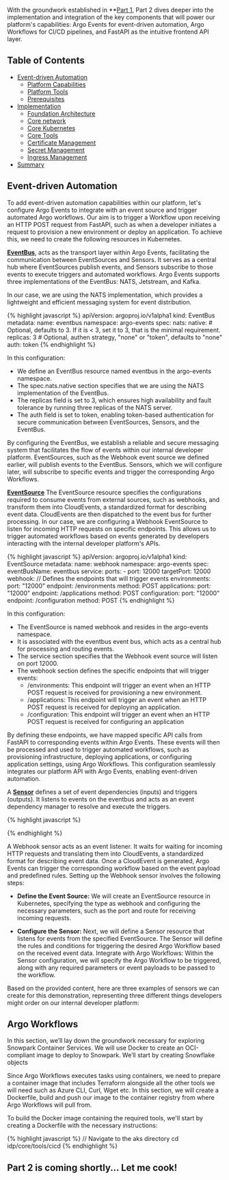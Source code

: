 With the groundwork established in **[Part 1](https://musana.engineering/platform-engineering-on-k8s-part1/), Part 2 dives deeper into the implementation and integration of the key components that will power our platform's capabilities: Argo Events for event-driven automation, Argo Workflows for CI/CD pipelines, and FastAPI as the intuitive frontend API layer. 

## Table of Contents
- [Event-driven Automation ](#event-driven-automation)
  - [Platform Capabilities](#platform-capabilities)
  - [Platform Tools ](#platform-tools)
  - [Prerequisites ](#prerequisites)
- [Implementation ](#implementation)
  - [Foundation Architecture ](#foundation-architecture)
  - [Core network ](#core-network)
  - [Core Kubernetes ](#core-kubernetes)
  - [Core Tools ](#core-tools)
  - [Certificate Management ](#certificate-management)
  - [Secret Management ](#secret-management)
  - [Ingress Management ](#ingress-management)
- [Summary ](#summary)

## Event-driven Automation
To add event-driven automation capabilities within our platform, let's configure Argo Events to integrate with an event source and trigger automated Argo workflows. Our aim is to trigger a Workflow upon receiving an HTTP POST request from FastAPI, such as when a developer initiates a request to provision a new environment or deploy an application. To achieve this, we need to create the following resources in Kubernetes.

**[EventBus](https://argoproj.github.io/argo-events/concepts/eventbus/)**, acts as the transport layer within Argo Events, facilitating the communication between EventSources and Sensors. It serves as a central hub where EventSources publish events, and Sensors subscribe to those events to execute triggers and automated workflows. Argo Events supports three implementations of the EventBus: NATS, Jetstream, and Kafka.
 
In our case, we are using the NATS implementation, which provides a lightweight and efficient messaging system for event distribution.

{% highlight javascript %}
apiVersion: argoproj.io/v1alpha1
kind: EventBus
metadata:
  name: eventbus
  namespace: argo-events
spec:
  nats:
    native:
      # Optional, defaults to 3. If it is < 3, set it to 3, that is the minimal requirement.
      replicas: 3
      # Optional, authen strategy, "none" or "token", defaults to "none"
      auth: token
{% endhighlight %}

In this configuration:
- We define an EventBus resource named eventbus in the argo-events namespace.
- The spec.nats.native section specifies that we are using the NATS implementation of the EventBus.
- The replicas field is set to 3, which ensures high availability and fault tolerance by running three replicas of the NATS server.
- The auth field is set to token, enabling token-based authentication for secure communication between EventSources, Sensors, and the EventBus.

By configuring the EventBus, we establish a reliable and secure messaging system that facilitates the flow of events within our internal developer platform. EventSources, such as the Webhook event source we defined earlier, will publish events to the EventBus. Sensors, which we will configure later, will subscribe to specific events and trigger the corresponding Argo Workflows.

**[EventSource](https://argoproj.github.io/argo-events/concepts/event_source/)** The EventSource resource specifies the configurations required to consume events from external sources, such as webhooks, and transform them into CloudEvents, a standardized format for describing event data. CloudEvents are then dispatched to the event bus for further processing. In our case, we are configuring a Webhook EventSource to listen for incoming HTTP requests on specific endpoints. This allows us to trigger automated workflows based on events generated by developers interacting with the internal developer platform's APIs.

{% highlight javascript %}
apiVersion: argoproj.io/v1alpha1
kind: EventSource
metadata:
  name: webhook
  namespace: argo-events
spec:
  eventBusName: eventbus
  service:
    ports:
      - port: 12000
        targetPort: 12000
  webhook:
    // Defines the endpoints that will trigger events
    environments:
      port: "12000"
      endpoint: /environments
      method: POST
    applications:
      port: "12000"
      endpoint: /applications
      method: POST
    configuration:
      port: "12000"
      endpoint: /configuration
      method: POST
{% endhighlight %}

In this configuration:

- The EventSource is named webhook and resides in the argo-events namespace.
- It is associated with the eventbus event bus, which acts as a central hub for processing and routing events.
- The service section specifies that the Webhook event source will listen on port 12000.
- The webhook section defines the specific endpoints that will trigger events:
  - /environments: This endpoint will trigger an event when an HTTP POST request is received for provisioning a new environment.
  - /applications: This endpoint will trigger an event when an HTTP POST request is received for deploying an application.
  - /configuration: This endpoint will trigger an event when an HTTP POST request is received for configuring an application

By defining these endpoints, we have mapped specific API calls from FastAPI to corresponding events within Argo Events. These events will then be processed and used to trigger automated workflows, such as provisioning infrastructure, deploying applications, or configuring application settings, using Argo Workflows. This configuration seamlessly integrates our platform API with Argo Events, enabling event-driven automation.

A **[Sensor](https://argoproj.github.io/argo-events/concepts/sensor/)** defines a set of event dependencies (inputs) and triggers (outputs). It listens to events on the eventbus and acts as an event dependency manager to resolve and execute the triggers.

{% highlight javascript %}

{% endhighlight %}

A Webhook sensor acts as an event listener. It waits for waiting for incoming HTTP requests and translating them into CloudEvents, a standardized format for describing event data. Once a CloudEvent is generated, Argo Events can trigger the corresponding workflow based on the event payload and predefined rules.
Setting up the Webhook sensor involves the following steps:

- **Define the Event Source:** We will create an EventSource resource in Kubernetes, specifying the type as webhook and configuring the necessary parameters, such as the port and route for receiving incoming requests.

- **Configure the Sensor:** Next, we will define a Sensor resource that listens for events from the specified EventSource. The Sensor will define the rules and conditions for triggering the desired Argo Workflow based on the received event data. Integrate with Argo Workflows: Within the Sensor configuration, we will specify the Argo Workflow to be triggered, along with any required parameters or event payloads to be passed to the workflow.

Based on the provided content, here are three examples of sensors we can create for this demonstration, representing three different things developers might order on our internal developer platform:

## Argo Workflows

In this section, we’ll lay down the groundwork necessary for exploring Snowpark Container Services. We will use Docker to create an OCI-compliant image to deploy to Snowpark. We’ll start by creating Snowflake objects

Since Argo Workflows executes tasks using containers, we need to prepare a container image that includes Terraform alongside all the other tools we will need such as Azure CLI, Curl, Wget etc. In this section, we will create a Dockerfile, build and push our image to the container registry from where Argo Workflows will pull from.

To build the Docker image containing the required tools, we'll start by creating a Dockerfile with the necessary instructions:

{% highlight javascript %}
// Navigate to the aks directory
cd idp/core/tools/cicd
{% endhighlight %}


## Part 2 is coming shortly... Let me cook!